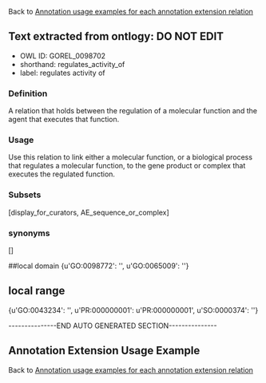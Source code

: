 Back to [Annotation usage examples for each annotation extension relation](http://wiki.geneontology.org/index.php/Annotation_usage_examples_for_each_annotation_extension_relation)

## Text extracted from ontlogy: DO NOT EDIT
* OWL ID: GOREL_0098702
* shorthand: regulates_activity_of
* label: regulates activity of

### Definition
A relation that holds between the regulation of a molecular function and the agent that executes that function.

### Usage
Use this relation to link either a molecular function, or a biological process that regulates a molecular function, to the gene product or complex that executes the regulated function.

### Subsets
[display_for_curators, AE_sequence_or_complex]

### synonyms
[]

##local domain
{u'GO:0098772': '', u'GO:0065009': ''}

## local range
{u'GO:0043234': '', u'PR:000000001': u'PR:000000001', u'SO:0000374': ''}

---------------END AUTO GENERATED SECTION---------------


Annotation Extension Usage Example
----------------------------------

Back to [Annotation usage examples for each annotation extension relation](http://wiki.geneontology.org/index.php/Annotation_usage_examples_for_each_annotation_extension_relation)
